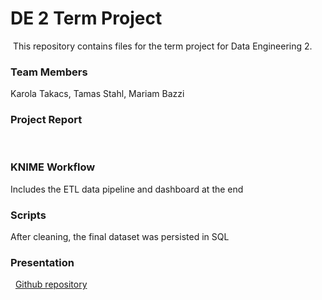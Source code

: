 # DE 2 Term Project
​
This repository contains files for the term project for Data Engineering 2. 
​
### Team Members
Karola Takacs, Tamas Stahl, Mariam Bazzi
​
### Project Report
​
​
### KNIME Workflow
Includes the ETL data pipeline and dashboard at the end
​
​
### Scripts
After cleaning, the final dataset was persisted in SQL


### Presentation
​
​
[Github repository](https://github.com/hushva/Term_DE2)
